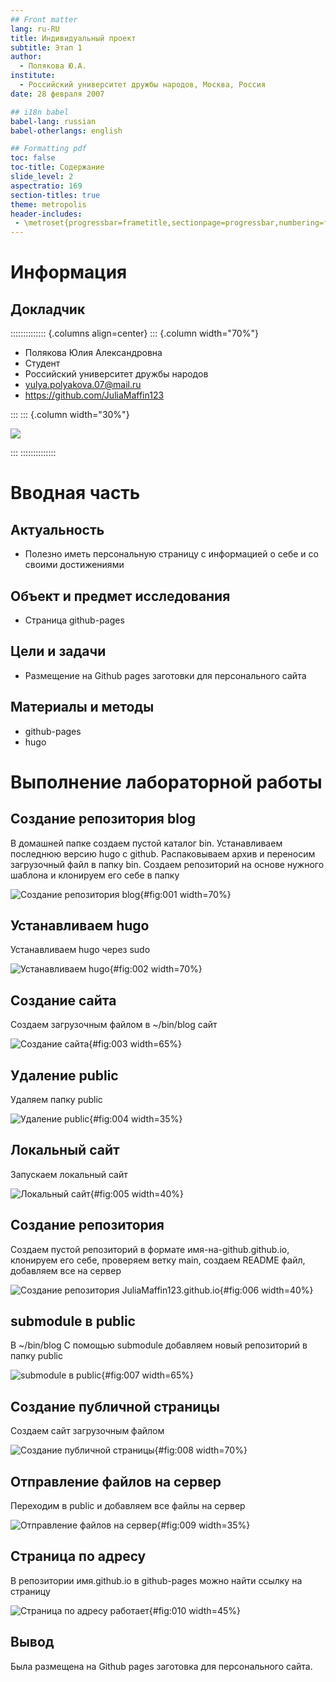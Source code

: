 ```yaml
---
## Front matter
lang: ru-RU
title: Индивидуальный проект
subtitle: Этап 1
author:
  - Полякова Ю.А.
institute:
  - Российский университет дружбы народов, Москва, Россия
date: 28 февраля 2007

## i18n babel
babel-lang: russian
babel-otherlangs: english

## Formatting pdf
toc: false
toc-title: Содержание
slide_level: 2
aspectratio: 169
section-titles: true
theme: metropolis
header-includes:
 - \metroset{progressbar=frametitle,sectionpage=progressbar,numbering=fraction}
---
```


# Информация

## Докладчик

:::::::::::::: {.columns align=center}
::: {.column width="70%"}

  * Полякова Юлия Александровна
  * Студент
  * Российский университет дружбы народов
  * [yulya.polyakova.07@mail.ru](mailto:yulya.polyakova.07@mail.ru)
  * <https://github.com/JuliaMaffin123>

:::
::: {.column width="30%"}

![](./image/polyakova.jpg)

:::
::::::::::::::

# Вводная часть

## Актуальность

- Полезно иметь персональную страницу с информацией о себе и со своими достижениями

## Объект и предмет исследования

- Страница github-pages

## Цели и задачи

- Размещение на Github pages заготовки для персонального сайта

## Материалы и методы

- github-pages
- hugo

# Выполнение лабораторной работы

## Создание репозитория blog

В домашней папке создаем пустой каталог bin. Устанавливаем последнюю версию hugo с github. Распаковываем архив и переносим загрузочный файл в папку bin. Создаем репозиторий на основе нужного шаблона и клонируем его себе в папку 

![Создание репозитория blog](image/1.jpg){#fig:001 width=70%}

## Устанавливаем hugo

Устанавливаем hugo через sudo

![Устанавливаем hugo](image/2.jpg){#fig:002 width=70%}

## Создание сайта

Создаем загрузочным файлом в ~/bin/blog сайт

![Создание сайта](image/3.jpg){#fig:003 width=65%}

## Удаление public

Удаляем папку public

![Удаление public](image/4.jpg){#fig:004 width=35%}

## Локальный сайт

Запускаем локальный сайт

![Локальный сайт](image/5.jpg){#fig:005 width=40%}

## Создание репозитория

Создаем пустой репозиторий в формате имя-на-github.github.io, клонируем его себе, проверяем ветку main, создаем README файл, добавляем все на сервер

![Создание репозитория JuliaMaffin123.github.io](image/6.jpg){#fig:006 width=40%}

## submodule в public

В ~/bin/blog С помощью submodule добавляем новый репозиторий в папку public

![submodule в public](image/7.jpg){#fig:007 width=65%}

## Создание публичной страницы

Создаем сайт загрузочным файлом

![Создание публичной страницы](image/8.jpg){#fig:008 width=70%}

## Отправление файлов на сервер

Переходим в public и добавляем все файлы на сервер

![Отправление файлов на сервер](image/9.jpg){#fig:009 width=35%}

## Страница по адресу

В репозитории имя.github.io в github-pages можно найти ссылку на страницу

![Страница по адресу работает](image/10.jpg){#fig:010 width=45%}

## Вывод

Была размещена на Github pages заготовка для персонального сайта.
